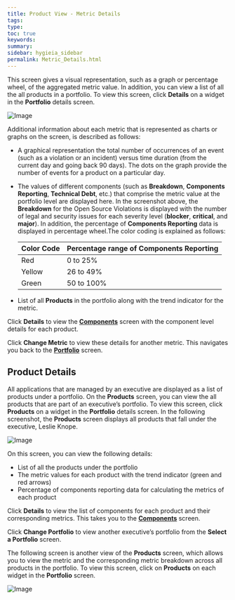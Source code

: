 ```yaml
---
title: Product View - Metric Details
tags:
type:
toc: true
keywords:
summary:
sidebar: hygieia_sidebar
permalink: Metric_Details.html
---
```


This screen gives a visual representation, such as a graph or percentage wheel, of the aggregated metric value. In addition, you can view a list of all the all products in a portfolio. To view this screen, click **Details** on a widget in the **Portfolio** details screen.

![Image](https://hygieia.github.io/ExecDashboard/media/images/ProductView.png)

Additional information about each metric that is represented as charts or graphs on the screen, is described as follows:

- A graphical representation the total number of occurrences of an event (such as a violation or an incident) versus time duration (from the current day and going back 90 days). The dots on the graph provide the number of events for a product on a particular day. 

- The values of different components (such as **Breakdown**, **Components Reporting**, **Technical Debt**, etc.) that comprise the metric value at the portfolio level are displayed here.
In the screenshot above, the **Breakdown** for the Open Source Violations is displayed with the number of legal and security issues for each severity level (**blocker**, **critical**, and **major**). In addition, the percentage of **Components Reporting** data is displayed in percentage wheel.The color coding is explained as follows:

  | Color Code | Percentage range of Components Reporting |
  |------------|------------------------------------------|
  |Red | 0 to 25% |
  | Yellow| 26 to 49% |
  | Green | 50 to 100% |

- List of all **Products** in the portfolio along with the trend indicator for the metric.

Click **Details** to view the [**Components**](Component_Details.md) screen with the component level details for each product. 

Click **Change Metric** to view these details for another metric. This navigates you back to the [**Portfolio**](Portfolio_Metrics.md) screen.

## Product Details

All applications that are managed by an executive are displayed as a list of products under a portfolio. On the **Products** screen, you can view the all products that are part of an executive’s portfolio. To view this screen, click **Products** on a widget in the **Portfolio** details screen. In the following screenshot, the **Products** screen displays all products that fall under the executive, Leslie Knope.

![Image](https://hygieia.github.io/ExecDashboard/media/images/ProductDetails.png)

On this screen, you can view the following details:

- List of all the products under the portfolio
- The metric values for each product with the trend indicator (green and red arrows)
- Percentage of components reporting data for calculating the metrics of each product

Click **Details** to view the list of components for each product and their corresponding metrics. This takes you to the [**Components**](Component_Details.md) screen.

Click **Change Portfolio** to view another executive’s portfolio from the **Select a Portfolio** screen.

The following screen is another view of the **Products** screen, which allows you to view the metric and the corresponding metric breakdown across all products in the portfolio. To view this screen, click on **Products** on each widget in the **Portfolio** screen.

![Image](https://hygieia.github.io/ExecDashboard/media/images/ProductView2.png)

